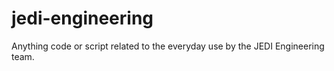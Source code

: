 # jedi-engineering
Anything code or script related to the everyday use by the JEDI Engineering team.
